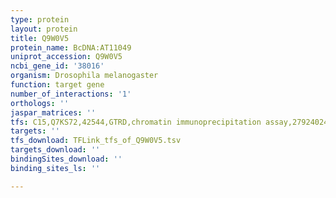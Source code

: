 ```yaml
---
type: protein
layout: protein
title: Q9W0V5
protein_name: BcDNA:AT11049
uniprot_accession: Q9W0V5
ncbi_gene_id: '38016'
organism: Drosophila melanogaster
function: target gene
number_of_interactions: '1'
orthologs: ''
jaspar_matrices: ''
tfs: C15,Q7KS72,42544,GTRD,chromatin immunoprecipitation assay,27924024%5Buid%5D,No
targets: ''
tfs_download: TFLink_tfs_of_Q9W0V5.tsv
targets_download: ''
bindingSites_download: ''
binding_sites_ls: ''

---
```

